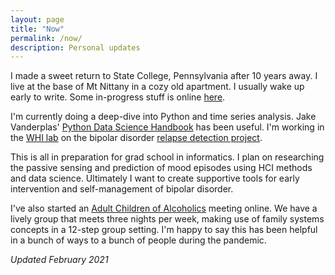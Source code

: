 ```yaml
---
layout: page
title: "Now"
permalink: /now/
description: Personal updates
---
```


I made a sweet return to State College, Pennsylvania after 10 years away. I live at the base of Mt Nittany in a cozy old apartment. I usually wake up early to write. Some in-progress stuff is online [here](https://notes.brozena.net).

I'm currently doing a deep-dive into Python and time series analysis. Jake Vanderplas' [Python Data Science Handbook](https://github.com/jakevdp/PythonDataScienceHandbook) has been useful. I'm working in the [WHI lab](https://whilab.org) on the bipolar disorder [relapse detection project](https://whilab.org/projects/bd-prediction.html).

This is all in preparation for grad school in informatics. I plan on researching the passive sensing and prediction of mood episodes using HCI methods and data science. Ultimately I want to create supportive tools for early intervention and self-management of bipolar disorder. 

I've also started an [Adult Children of Alcoholics](https://adultchildren.org) meeting online. We have a lively group that meets three nights per week, making use of family systems concepts in a 12-step group setting. I'm happy to say this has been helpful in a bunch of ways to a bunch of people during the pandemic. 

*Updated February 2021*